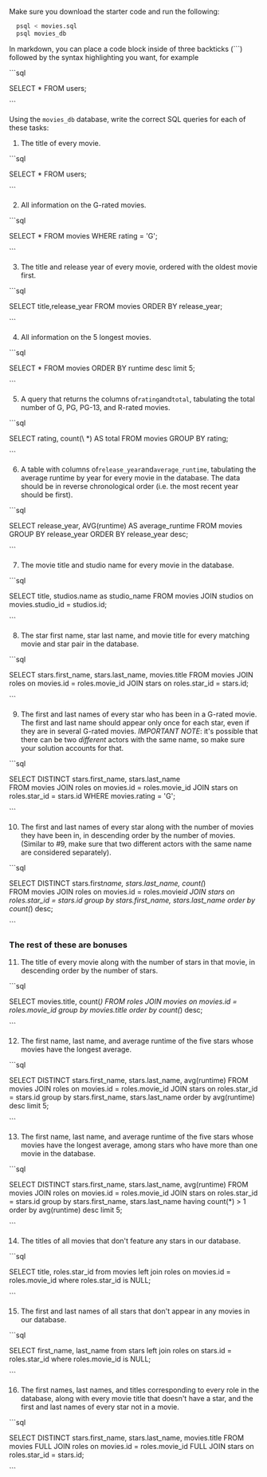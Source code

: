 Make sure you download the starter code and run the following:

```sh
  psql < movies.sql
  psql movies_db
```

In markdown, you can place a code block inside of three backticks (```) followed by the syntax highlighting you want, for example

\```sql

SELECT \* FROM users;

\```

Using the `movies_db` database, write the correct SQL queries for each of these tasks:

1.  The title of every movie.

\```sql

SELECT \* FROM users;

\```

2. All information on the G-rated movies.

\```sql

SELECT \*
FROM movies
WHERE rating = 'G';

\```

3. The title and release year of every movie, ordered with the
   oldest movie first.

\```sql

SELECT title,release_year
FROM movies
ORDER BY release_year;

\```

4. All information on the 5 longest movies.

\```sql

SELECT \*
FROM movies
ORDER BY runtime desc
limit 5;

\```

5. A query that returns the columns of`rating`and`total`, tabulating the
   total number of G, PG, PG-13, and R-rated movies.

\```sql

SELECT
rating,
count(\ \*) AS total
FROM
movies
GROUP BY
rating;

\```

6. A table with columns of`release_year`and`average_runtime`,
   tabulating the average runtime by year for every movie in the database. The data should be in reverse chronological order (i.e. the most recent year should be first).

\```sql

SELECT release_year, AVG(runtime) AS average_runtime
FROM movies
GROUP BY release_year
ORDER BY release_year desc;

\```

7. The movie title and studio name for every movie in the
   database.

\```sql

SELECT title, studios.name as studio_name
FROM movies
JOIN studios on movies.studio_id = studios.id;

\```

8. The star first name, star last name, and movie title for every
   matching movie and star pair in the database.

\```sql

SELECT stars.first_name, stars.last_name, movies.title
FROM movies
JOIN roles on movies.id = roles.movie_id
JOIN stars on roles.star_id = stars.id;

\```

9. The first and last names of every star who has been in a G-rated movie. The first and last name should appear only once for each star, even if they are in several G-rated movies. _IMPORTANT NOTE_: it's possible that there can be two _different_ actors with the same name, so make sure your solution accounts for that.

\```sql

SELECT DISTINCT stars.first_name, stars.last_name  
FROM movies
JOIN roles on movies.id = roles.movie_id
JOIN stars on roles.star_id = stars.id
WHERE movies.rating = 'G';

\```

10. The first and last names of every star along with the number
    of movies they have been in, in descending order by the number of movies. (Similar to #9, make sure
    that two different actors with the same name are considered separately).

\```sql

SELECT DISTINCT stars.first*name, stars.last_name, count(*)  
FROM movies
JOIN roles on movies.id = roles.movie*id
JOIN stars on roles.star_id = stars.id
group by stars.first_name, stars.last_name
order by count(*) desc;

\```

### The rest of these are bonuses

11. The title of every movie along with the number of stars in
    that movie, in descending order by the number of stars.

\```sql

SELECT movies.title, count(_)
FROM roles JOIN movies on movies.id = roles.movie_id
group by movies.title
order by count(_) desc;

\```

12. The first name, last name, and average runtime of the five
    stars whose movies have the longest average.

\```sql

SELECT DISTINCT stars.first_name, stars.last_name, avg(runtime)
FROM movies
JOIN roles on movies.id = roles.movie_id
JOIN stars on roles.star_id = stars.id
group by stars.first_name, stars.last_name
order by avg(runtime) desc
limit 5;

\```

13. The first name, last name, and average runtime of the five
    stars whose movies have the longest average, among stars who have more than one movie in the database.

\```sql

SELECT DISTINCT stars.first_name, stars.last_name, avg(runtime)
FROM movies
JOIN roles on movies.id = roles.movie_id
JOIN stars on roles.star_id = stars.id
group by stars.first_name, stars.last_name
having count(\*) > 1
order by avg(runtime) desc
limit 5;

\```

14. The titles of all movies that don't feature any stars in our
    database.

\```sql

SELECT title, roles.star_id
from movies
left join roles on movies.id = roles.movie_id
where roles.star_id is NULL;

\```

15. The first and last names of all stars that don't appear in any movies in our database.

\```sql

SELECT first_name, last_name
from stars
left join roles on stars.id = roles.star_id
where roles.movie_id is NULL;

\```

16. The first names, last names, and titles corresponding to every
    role in the database, along with every movie title that doesn't have a star, and the first and last names of every star not in a movie.

\```sql

SELECT DISTINCT stars.first_name, stars.last_name, movies.title
FROM movies
FULL JOIN roles on movies.id = roles.movie_id FULL JOIN stars on roles.star_id = stars.id;

\```
